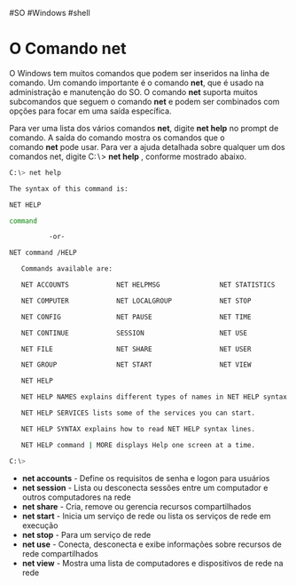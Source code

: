 #SO #Windows #shell
# O Comando net

O Windows tem muitos comandos que podem ser inseridos na linha de comando. Um comando importante é o comando **net**, que é usado na administração e manutenção do SO. O comando **net** suporta muitos subcomandos que seguem o comando **net** e podem ser combinados com opções para focar em uma saída específica.

Para ver uma lista dos vários comandos **net**, digite **net help** no prompt de comando. A saída do comando mostra os comandos que o comando **net** pode usar. Para ver a ajuda detalhada sobre qualquer um dos comandos net, digite C:∖> **net help** , conforme mostrado abaixo.

```sh
C:∖> net help

The syntax of this command is:

NET HELP

command

          -or-

NET command /HELP

   Commands available are:

   NET ACCOUNTS            NET HELPMSG               NET STATISTICS

   NET COMPUTER            NET LOCALGROUP            NET STOP

   NET CONFIG              NET PAUSE                 NET TIME

   NET CONTINUE            SESSION                   NET USE

   NET FILE                NET SHARE                 NET USER

   NET GROUP               NET START                 NET VIEW

   NET HELP

   NET HELP NAMES explains different types of names in NET HELP syntax lines.

   NET HELP SERVICES lists some of the services you can start.

   NET HELP SYNTAX explains how to read NET HELP syntax lines.

   NET HELP command | MORE displays Help one screen at a time.

C:∖>
```

- **net accounts** - Define os requisitos de senha e logon para usuários
- **net session** - Lista ou desconecta sessões entre um computador e outros computadores na rede
- **net share** - Cria, remove ou gerencia recursos compartilhados
- **net start** - Inicia um serviço de rede ou lista os serviços de rede em execução
- **net stop** - Para um serviço de rede
- **net use** - Conecta, desconecta e exibe informações sobre recursos de rede compartilhados
- **net view** - Mostra uma lista de computadores e dispositivos de rede na rede











